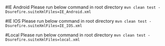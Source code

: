 
#IE Android
Please run below command in root directory
`mvn clean test -Dsurefire.suiteXmlFiles=IE_Android.xml`

#IE IOS
Please run below command in root directory
`mvn clean test -Dsurefire.suiteXmlFiles=IE_IOS.xml`

#Local
Please run below command in root directory
`mvn clean test -Dsurefire.suiteXmlFiles=local.xml`
